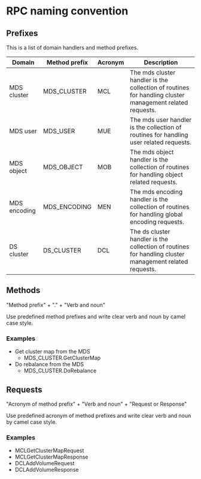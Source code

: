 # RPC naming convention

## Prefixes

This is a list of domain handlers and method prefixes.

| Domain         | Method prefix  | Acronym | Description                                                                 |
| -------------- | -------------- | ------- | --------------------------------------------------------------------------- |
| MDS cluster    | MDS_CLUSTER    | MCL     | The mds cluster handler is the collection of routines for handling cluster management related requests. |
| MDS user       | MDS_USER       | MUE     | The mds user handler is the collection of routines for handling user related requests. |
| MDS object     | MDS_OBJECT     | MOB     | The mds object handler is the collection of routines for handling object related requests. |
| MDS encoding   | MDS_ENCODING   | MEN     | The mds encoding handler is the collection of routines for handling global encoding requests. |
| DS cluster     | DS_CLUSTER     | DCL     | The ds cluster handler is the collection of routines for handling cluster management related requests. |

## Methods

"Method prefix" + "." + "Verb and noun"

Use predefined method prefixes and write clear verb and noun by camel case style.

### Examples 

* Get cluster map from the MDS
  * MDS_CLUSTER.GetClusterMap
* Do rebalance from the MDS
  * MDS_CLUSTER.DoRebalance

## Requests

"Acronym of method prefix" + "Verb and noun" + "Request or Response"

Use predefined acronym of method prefixes and write clear verb and noun by camel case style.

### Examples

* MCLGetClusterMapRequest
* MCLGetClusterMapResponse
* DCLAddVolumeRequest
* DCLAddVolumeResponse
